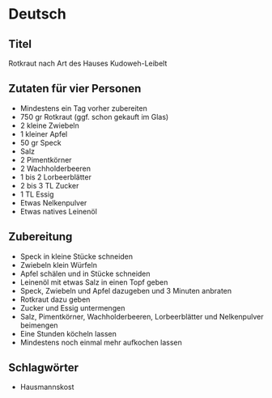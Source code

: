 # Deutsch

## Titel

Rotkraut nach Art des Hauses Kudoweh-Leibelt

## Zutaten für vier Personen

* Mindestens ein Tag vorher zubereiten
* 750 gr Rotkraut (ggf. schon gekauft im Glas)
* 2 kleine Zwiebeln
* 1 kleiner Apfel
* 50 gr Speck
* Salz
* 2 Pimentkörner
* 2 Wachholderbeeren
* 1 bis 2 Lorbeerblätter
* 2 bis 3 TL Zucker
* 1 TL Essig
* Etwas Nelkenpulver
* Etwas natives Leinenöl

## Zubereitung

* Speck in kleine Stücke schneiden
* Zwiebeln klein Würfeln
* Apfel schälen und in Stücke schneiden
* Leinenöl mit etwas Salz in einen Topf geben
* Speck, Zwiebeln und Apfel dazugeben und 3 Minuten anbraten
* Rotkraut dazu geben
* Zucker und Essig untermengen
* Salz, Pimentkörner, Wachholderbeeren, Lorbeerblätter und Nelkenpulver beimengen
* Eine Stunden köcheln lassen
* Mindestens noch einmal mehr aufkochen lassen

## Schlagwörter

* Hausmannskost
